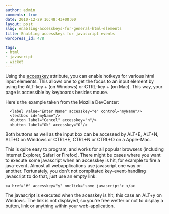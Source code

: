 ```yaml
---
author: admin
comments: true
date: 2010-12-29 16:48:43+00:00
layout: post
slug: enabling-accesskeys-for-general-html-elements
title: Enabling accesskeys for javascript events
wordpress_id: 478

tags:
- html
- javascript
- wicket
---
```


Using the [accesskey](https://developer.mozilla.org/en/XUL/Attribute/accesskey) attribute, you can enable hotkeys for various html input elements. This allows one to get the focus to an input element by using the ALT-key + <CHARACTER> (on Windows) or CTRL-key + <CHARACTER> (on Mac). This way, your page is accessible by keyboards besides mouse.

Here's the example taken from the Mozilla DevCenter:

    
      <label value="Enter Name" accesskey="e" control="myName"/>
      <textbox id="myName"/>
      <button label="Cancel" accesskey="n"/>
      <button label="Ok" accesskey="O"/>


Both buttons as well as the input box can be accessed by ALT+E, ALT+N, ALT+O on Windows or CTRL+E, CTRL+N or CTRL+O on a Apple-Mac.

This is quite easy to program, and works for all popular browsers (including Internet Explorer, Safari or Firefox).
There might be cases where you want to execute some javascript when an accesskey is hit, for example to fire a java-event. Almost all webapplications use javascript one way or another. Fortunately, you don't not complitated key-event-handling javascript to do that, just use an empty link:

    
    <a href="#" accesskey="y" onclick="some javascript"> </a>


The javascript is executed when the acesskey is hit, this case an ALT+y on Windows. The link is not displayed, so you're free wetter or not to display a button, link or anything within your web-application.
